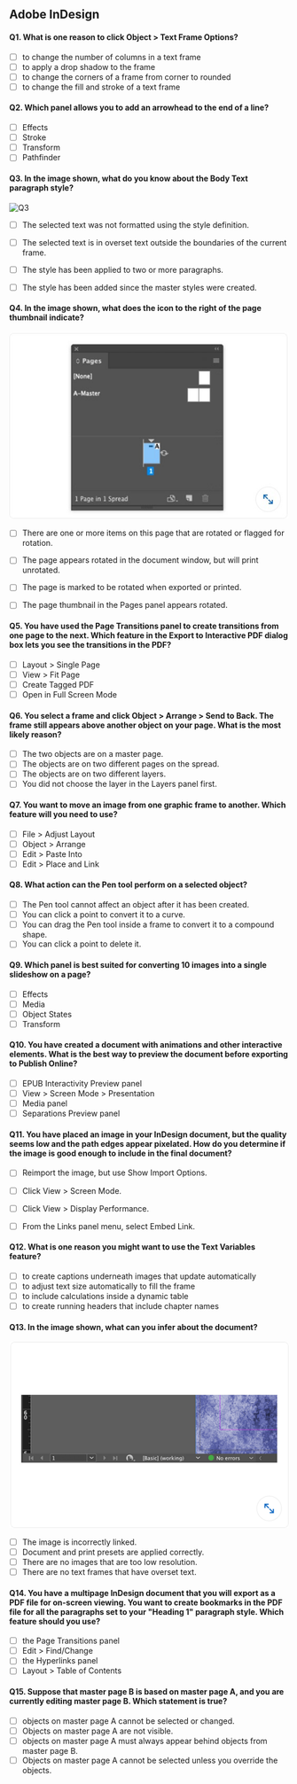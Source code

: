 ## Adobe InDesign

#### Q1. What is one reason to click Object > Text Frame Options?

- [ ] to change the number of columns in a text frame
- [ ] to apply a drop shadow to the frame
- [ ] to change the corners of a frame from corner to rounded
- [ ] to change the fill and stroke of a text frame

#### Q2. Which panel allows you to add an arrowhead to the end of a line?

- [ ] Effects
- [ ] Stroke
- [ ] Transform
- [ ] Pathfinder

#### Q3. In the image shown, what do you know about the Body Text paragraph style?

![Q3](images/Q3.jpg)

- [ ] The selected text was not formatted using the style definition.
- [ ] The selected text is in overset text outside the boundaries of the current frame.
- [ ] The style has been applied to two or more paragraphs.
- [ ] The style has been added since the master styles were created.


#### Q4. In the image shown, what does the icon to the right of the page thumbnail indicate?

![Q4](images/Q4.jpg)

- [ ] There are one or more items on this page that are rotated or flagged for rotation.
- [ ] The page appears rotated in the document window, but will print unrotated.
- [ ] The page is marked to be rotated when exported or printed.
- [ ] The page thumbnail in the Pages panel appears rotated.


#### Q5. You have used the Page Transitions panel to create transitions from one page to the next. Which feature in the Export to Interactive PDF dialog box lets you see the transitions in the PDF?

- [ ] Layout > Single Page
- [ ] View > Fit Page
- [ ] Create Tagged PDF
- [ ] Open in Full Screen Mode

#### Q6. You select a frame and click Object > Arrange > Send to Back. The frame still appears above another object on your page. What is the most likely reason?

- [ ] The two objects are on a master page.
- [ ] The objects are on two different pages on the spread.
- [ ] The objects are on two different layers.
- [ ] You did not choose the layer in the Layers panel first.

#### Q7. You want to move an image from one graphic frame to another. Which feature will you need to use?

- [ ] File > Adjust Layout
- [ ] Object > Arrange
- [ ] Edit > Paste Into
- [ ] Edit > Place and Link

#### Q8. What action can the Pen tool perform on a selected object?

- [ ] The Pen tool cannot affect an object after it has been created.
- [ ] You can click a point to convert it to a curve.
- [ ] You can drag the Pen tool inside a frame to convert it to a compound shape.
- [ ] You can click a point to delete it.

#### Q9. Which panel is best suited for converting 10 images into a single slideshow on a page?

- [ ] Effects
- [ ] Media
- [ ] Object States
- [ ] Transform

#### Q10. You have created a document with animations and other interactive elements. What is the best way to preview the document before exporting to Publish Online?

- [ ] EPUB Interactivity Preview panel
- [ ] View > Screen Mode > Presentation
- [ ] Media panel
- [ ] Separations Preview panel

#### Q11. You have placed an image in your InDesign document, but the quality seems low and the path edges appear pixelated. How do you determine if the image is good enough to include in the final document?

- [ ] Reimport the image, but use Show Import Options.
- [ ] Click View > Screen Mode.
- [ ] Click View > Display Performance.
- [ ] From the Links panel menu, select Embed Link.


#### Q12. What is one reason you might want to use the Text Variables feature?

- [ ] to create captions underneath images that update automatically
- [ ] to adjust text size automatically to fill the frame
- [ ] to include calculations inside a dynamic table
- [ ] to create running headers that include chapter names

#### Q13. In the image shown, what can you infer about the document?

![Q13](images/Q13.png)

- [ ] The image is incorrectly linked.
- [ ] Document and print presets are applied correctly.
- [ ] There are no images that are too low resolution.
- [ ] There are no text frames that have overset text.

#### Q14. You have a multipage InDesign document that you will export as a PDF file for on-screen viewing. You want to create bookmarks in the PDF file for all the paragraphs set to your "Heading 1" paragraph style. Which feature should you use?

- [ ] the Page Transitions panel
- [ ] Edit > Find/Change
- [ ] the Hyperlinks panel
- [ ] Layout > Table of Contents

#### Q15. Suppose that master page B is based on master page A, and you are currently editing master page B. Which statement is true?

- [ ] objects on master page A cannot be selected or changed.
- [ ] Objects on master page A are not visible.
- [ ] objects on master page A must always appear behind objects from master page B.
- [ ] Objects on master page A cannot be selected unless you override the objects.
